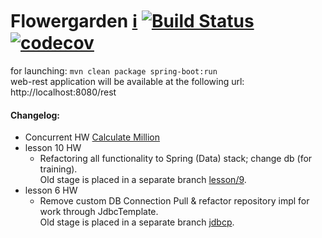 # Flowergarden [:information_source:](https://github.com/Olezha/Flowergarden/wiki) [![Build Status](https://travis-ci.org/Olezha/Flowergarden.svg?branch=master)](https://travis-ci.org/Olezha/Flowergarden) [![codecov](https://codecov.io/gh/Olezha/Flowergarden/branch/master/graph/badge.svg)](https://codecov.io/gh/Olezha/Flowergarden)

for launching: `mvn clean package spring-boot:run`  
web-rest application will be available at the following url: http://localhost:8080/rest

#### Changelog:
- Concurrent HW [Calculate Million](https://github.com/Olezha/Flowergarden/commit/75122c1d1932d241a6a35d89de36c17f16899b13)
- lesson 10 HW
    - Refactoring all functionality to Spring (Data) stack; change db (for training).  
    Old stage is placed in a separate branch [lesson/9](https://github.com/Olezha/Flowergarden/tree/lesson/9).
- lesson 6 HW
    - Remove custom DB Connection Pull & refactor repository impl for work through JdbcTemplate.  
    Old stage is placed in a separate branch [jdbcp](https://github.com/Olezha/Flowergarden/tree/jdbcp).
